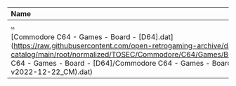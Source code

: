 |Name|Size|
|:---|---:|
|[..](../index.html)|DIR|
|[Commodore C64 - Games - Board - [D64].dat](https://raw.githubusercontent.com/open-retrogaming-archive/dat-catalog/main/root/normalized/TOSEC/Commodore/C64/Games/Board/[D64]/Commodore C64 - Games - Board - [D64]/Commodore C64 - Games - Board - [D64] (TOSEC-v2022-12-22_CM).dat)|552594|
